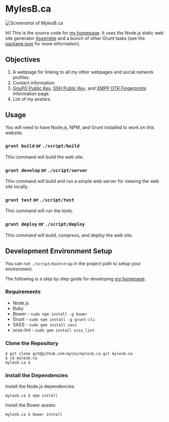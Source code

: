 # MylesB.ca

![Screenshot of MylesB.ca](/designs/screenshot.png?raw=true "Screenshot of MylesB.ca")

Hi! This is the source code for [my homepage](https://mylesb.ca/ "Myles Braithwaite"). It
uses the Node.js static web site generator [Assemble](http://assemble.io/) and a bunch of
other Grunt tasks (see the [package.json](package.json) for more information).

## Objectives

1. A webpage for linking to all my other webpages and social network profiles.
2. Contact information.
3. [GnuPG Public Key](https://mylesb.ca/gpg/ "Myles Braithwaite's GnuPG Public Key"), [SSH Public Key](https://mylesb.ca/ssh/ "Myles Braithwaite's SSH Public Key"), and [XMPP OTR Fingerprints](https://mylesb.ca/otr "Myles Braithwaite's XMPP OTR Fingerprints") information page.
4. List of my avatars.

## Usage

You will need to have Node.js, NPM, and Grunt installed to work on this website.

### `grunt build` or `./script/build`

This command will build the web site.

### `grunt develop` or `./script/server`

This command will build and run a simple web server for viewing the web site locally.

### `grunt test` or `./script/test`

This command will run the tests.

### `grunt deploy` or `./script/deploy`

This command will build, compress, and deploy the web site.

## Development Environment Setup

You can run `./script/bootstrap` in the project path to setup your environment.

The following is a step by step guide for developing [my homepage](https://mylesb.ca "Myles Braithwaite").

### Requirements

* Node.js
* Ruby
* Bower - `sudo npm install -g bower`
* Grunt - `sudo npm install -g grunt-cli`
* SASS - `sudo gem install sass`
* scss-lint - `sudo gem install scss_lint`

### Clone the Repository

```shell
$ git clone git@github.com:myles/mylesb.ca.git mylesb.ca
$ cd mylesb.ca
mylesb.ca $ 
```

### Install the Dependencies

Install the Node.js dependencies:

```shell
mylesb.ca $ npm install
```

Install the Bower assets:

```shell
mylesb.ca $ bower install
```